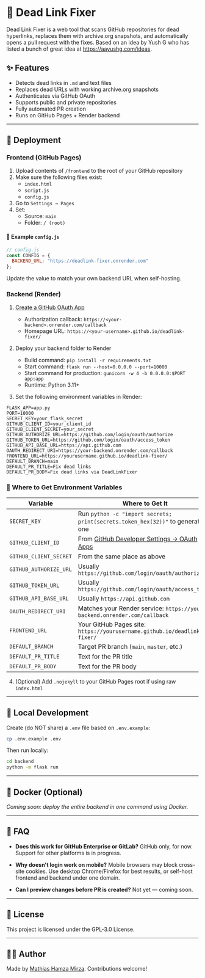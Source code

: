 # 🧹 Dead Link Fixer

Dead Link Fixer is a web tool that scans GitHub repositories for dead hyperlinks, replaces them with archive.org snapshots, and automatically opens a pull request with the fixes. Based on an idea by Yush G who has listed a bunch of great idea at https://aayushg.com/ideas.

## ✨ Features

- Detects dead links in `.md` and text files
- Replaces dead URLs with working archive.org snapshots
- Authenticates via GitHub OAuth
- Supports public and private repositories
- Fully automated PR creation
- Runs on GitHub Pages + Render backend

---

## 🚀 Deployment

### Frontend (GitHub Pages)
1. Upload contents of `/frontend` to the root of your GitHub repository
2. Make sure the following files exist:
   - `index.html`
   - `script.js`
   - `config.js`
3. Go to `Settings → Pages`
4. Set:
   - Source: `main`
   - Folder: `/ (root)`

#### 📁 Example `config.js`
```js
// config.js
const CONFIG = {
  BACKEND_URL: "https://deadlink-fixer.onrender.com"
};
```
Update the value to match your own backend URL when self-hosting.

### Backend (Render)
1. [Create a GitHub OAuth App](https://github.com/settings/developers)
   - Authorization callback: `https://<your-backend>.onrender.com/callback`
   - Homepage URL: `https://<your-username>.github.io/deadlink-fixer/`

2. Deploy your backend folder to Render
   - Build command: `pip install -r requirements.txt`
   - Start command: `flask run --host=0.0.0.0 --port=10000`
   - Start command for production: `gunicorn -w 4 -b 0.0.0.0:$PORT app:app`
   - Runtime: Python 3.11+

3. Set the following environment variables in Render:

```env
FLASK_APP=app.py
PORT=10000
SECRET_KEY=your_flask_secret
GITHUB_CLIENT_ID=your_client_id
GITHUB_CLIENT_SECRET=your_secret
GITHUB_AUTHORIZE_URL=https://github.com/login/oauth/authorize
GITHUB_TOKEN_URL=https://github.com/login/oauth/access_token
GITHUB_API_BASE_URL=https://api.github.com
OAUTH_REDIRECT_URI=https://your-backend.onrender.com/callback
FRONTEND_URL=https://yourusername.github.io/deadlink-fixer/
DEFAULT_BRANCH=main
DEFAULT_PR_TITLE=Fix dead links
DEFAULT_PR_BODY=Fix dead links via DeadLinkFixer
```

### 🔑 Where to Get Environment Variables

| Variable                | Where to Get It                                                                 |
|------------------------|----------------------------------------------------------------------------------|
| `SECRET_KEY`           | Run `python -c "import secrets; print(secrets.token_hex(32))"` to generate one |
| `GITHUB_CLIENT_ID`     | From [GitHub Developer Settings → OAuth Apps](https://github.com/settings/developers) |
| `GITHUB_CLIENT_SECRET` | From the same place as above                                                    |
| `GITHUB_AUTHORIZE_URL` | Usually `https://github.com/login/oauth/authorize`                             |
| `GITHUB_TOKEN_URL`     | Usually `https://github.com/login/oauth/access_token`                          |
| `GITHUB_API_BASE_URL`  | Usually `https://api.github.com`                                               |
| `OAUTH_REDIRECT_URI`   | Matches your Render service: `https://your-backend.onrender.com/callback`     |
| `FRONTEND_URL`         | Your GitHub Pages site: `https://yourusername.github.io/deadlink-fixer/`       |
| `DEFAULT_BRANCH`       | Target PR branch (`main`, `master`, etc.)                                      |
| `DEFAULT_PR_TITLE`     | Text for the PR title                                                          |
| `DEFAULT_PR_BODY`      | Text for the PR body                                                           |

4. (Optional) Add `.nojekyll` to your GitHub Pages root if using raw `index.html`

---

## 🧪 Local Development

Create (do NOT share) a `.env` file based on `.env.example`:

```bash
cp .env.example .env
```

Then run locally:
```bash
cd backend
python -m flask run
```

---

## 🐳 Docker (Optional)
_Coming soon: deploy the entire backend in one command using Docker._

---

## 🙋 FAQ

- **Does this work for GitHub Enterprise or GitLab?**
  GitHub only, for now. Support for other platforms is in progress.

- **Why doesn't login work on mobile?**
  Mobile browsers may block cross-site cookies. Use desktop Chrome/Firefox for best results, or self-host frontend and backend under one domain.

- **Can I preview changes before PR is created?**
  Not yet — coming soon.

---

## 📄 License

This project is licensed under the GPL-3.0 License.

---

## 👨‍💻 Author
Made by [Mathias Hamza Mirza](https://github.com/MathiasHM). Contributions welcome!

